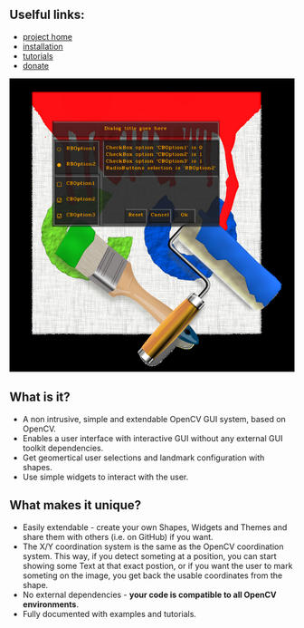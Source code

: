 Uselful links:
-------------
* [project home](https://sagi-z.github.io/CanvasCV/ "home")
* [installation](https://sagi-z.github.io/CanvasCV/doc/html/install.html "install")
* [tutorials](https://sagi-z.github.io/CanvasCV/doc/html/tutorials.html "tutorials")
* [donate](https://sagi-z.github.io/CanvasCV/donate/ "donate")

![screenshot](doxygen_in/images/tutorials/tut_layout_dialog.jpg)

What is it?
----------
* A non intrusive, simple and extendable OpenCV GUI system, based on OpenCV.
* Enables a user interface with interactive GUI without any external GUI toolkit dependencies.
* Get geomertical user selections and landmark configuration with shapes.
* Use simple widgets to interact with the user.

What makes it unique?
--------------------
* Easily extendable - create your own Shapes, Widgets and Themes and share them with others (i.e. on GitHub) if you want.
* The X/Y coordination system is the same as the OpenCV coordination system. This way, if you detect someting at a position, you can start showing
some Text at that exact postion, or if you want the user to mark someting on the image, you get back the usable coordinates from the shape.
* No external dependencies - **your code is compatible to all OpenCV environments**.
* Fully documented with examples and tutorials.
